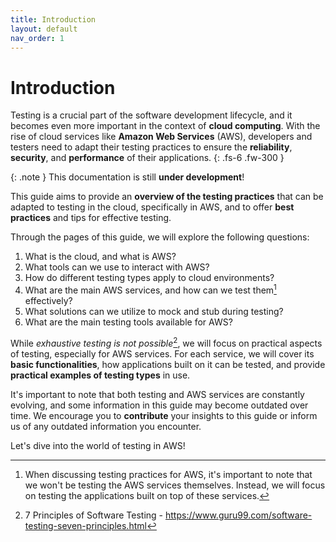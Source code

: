 ```yaml
---
title: Introduction
layout: default
nav_order: 1
---
```

# Introduction

Testing is a crucial part of the software development lifecycle, and it becomes even more important in the context of **cloud computing**. With the rise of cloud services like **Amazon Web Services** (AWS), developers and testers need to adapt their testing practices to ensure the **reliability**, **security**, and **performance** of their applications.
{: .fs-6 .fw-300 }

{: .note }
This documentation is still **under development**!

This guide aims to provide an **overview of the testing practices** that can be adapted to testing in the cloud, specifically in AWS, and to offer **best practices** and tips for effective testing.

Through the pages of this guide, we will explore the following questions:
1. What is the cloud, and what is AWS?
2. What tools can we use to interact with AWS?
3. How do different testing types apply to cloud environments?
4. What are the main AWS services, and how can we test them[^1] effectively?
5. What solutions can we utilize to mock and stub during testing?
6. What are the main testing tools available for AWS?

While *exhaustive testing is not possible*[^2], we will focus on practical aspects of testing, especially for AWS services. For each service, we will cover its **basic functionalities**, how applications built on it can be tested, and provide **practical examples of testing types** in use.

It's important to note that both testing and AWS services are constantly evolving, and some information in this guide may become outdated over time. We encourage you to **contribute** your insights to this guide or inform us of any outdated information you encounter.

Let's dive into the world of testing in AWS!

[^1]: When discussing testing practices for AWS, it's important to note that we won't be testing the AWS services themselves. Instead, we will focus on testing the applications built on top of these services.
[^2]: 7 Principles of Software Testing - https://www.guru99.com/software-testing-seven-principles.html
